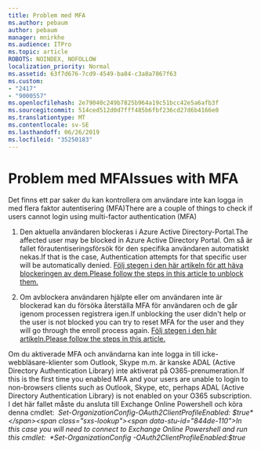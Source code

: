 ```yaml
---
title: Problem med MFA
ms.author: pebaum
author: pebaum
manager: mnirkhe
ms.audience: ITPro
ms.topic: article
ROBOTS: NOINDEX, NOFOLLOW
localization_priority: Normal
ms.assetid: 63f7d676-7cd9-4549-ba84-c3a8a7867f63
ms.custom:
- "2417"
- "9000557"
ms.openlocfilehash: 2e79040c249b7825b964a19c51bcc42e5a6afb3f
ms.sourcegitcommit: 514ced512d0d7fff485b6fbf236cd27d6b4166e0
ms.translationtype: MT
ms.contentlocale: sv-SE
ms.lasthandoff: 06/26/2019
ms.locfileid: "35250183"
---
```

# <a name="issues-with-mfa"></a><span data-ttu-id="844de-102">Problem med MFA</span><span class="sxs-lookup"><span data-stu-id="844de-102">Issues with MFA</span></span>
<span data-ttu-id="844de-103">Det finns ett par saker du kan kontrollera om användare inte kan logga in med flera faktor autentisering (MFA)</span><span class="sxs-lookup"><span data-stu-id="844de-103">There are a couple of things to check if users cannot login using multi-factor authentication (MFA)</span></span>

1. <span data-ttu-id="844de-104">Den aktuella användaren blockeras i Azure Active Directory-Portal.</span><span class="sxs-lookup"><span data-stu-id="844de-104">The affected user may be blocked in Azure Active Directory Portal.</span></span> <span data-ttu-id="844de-105">Om så är fallet förautentiseringsförsök för den specifika användaren automatiskt nekas.</span><span class="sxs-lookup"><span data-stu-id="844de-105">If that is the case, Authentication attempts for that specific user will be automatically denied.</span></span> [<span data-ttu-id="844de-106">Följ stegen i den här artikeln för att häva blockeringen av dem.</span><span class="sxs-lookup"><span data-stu-id="844de-106">Please follow the steps in this article to unblock them.</span></span>](https://docs.microsoft.com/azure/active-directory/authentication/howto-mfa-mfasettings#block-and-unblock-users)

2. <span data-ttu-id="844de-107">Om avblockera användaren hjälpte eller om användaren inte är blockerad kan du försöka återställa MFA för användaren och de går igenom processen registrera igen.</span><span class="sxs-lookup"><span data-stu-id="844de-107">If unblocking the user didn't help or the user is not blocked you can try to reset MFA for the user and they will go through the enroll process again.</span></span> [<span data-ttu-id="844de-108">Följ stegen i den här artikeln.</span><span class="sxs-lookup"><span data-stu-id="844de-108">Please follow the steps in this article.</span></span>](https://docs.microsoft.com/azure/active-directory/authentication/howto-mfa-userdevicesettings#require-users-to-provide-contact-methods-again)

<span data-ttu-id="844de-109">Om du aktiverade MFA och användarna kan inte logga in till icke-webbläsare-klienter som Outlook, Skype m.m. är kanske ADAL (Active Directory Authentication Library) inte aktiverat på O365-prenumeration.</span><span class="sxs-lookup"><span data-stu-id="844de-109">If this is the first time you enabled MFA and your users are unable to login to non-browsers clients such as Outlook, Skype, etc, perhaps ADAL (Active Directory Authentication Library) is not enabled on your O365 subscription.</span></span> <span data-ttu-id="844de-110">I det här fallet måste du ansluta till Exchange Online Powershell och köra denna cmdlet:  *Set-OrganizationConfig-OAuth2ClientProfileEnabled: $true*</span><span class="sxs-lookup"><span data-stu-id="844de-110">In this case you will need to connect to Exchange Online Powershell and run this cmdlet:  *Set-OrganizationConfig -OAuth2ClientProfileEnabled:$true*</span></span>